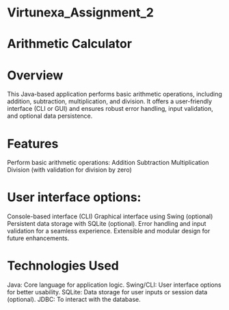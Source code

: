 # Virtunexa_Assignment_2

# Arithmetic Calculator

# Overview
This Java-based application performs basic arithmetic operations, including addition, subtraction, multiplication, and division. It offers a user-friendly interface (CLI or GUI) and ensures robust error handling, input validation, and optional data persistence.

# Features
Perform basic arithmetic operations:
Addition
Subtraction
Multiplication
Division (with validation for division by zero)

# User interface options:
Console-based interface (CLI)
Graphical interface using Swing (optional)
Persistent data storage with SQLite (optional).
Error handling and input validation for a seamless experience.
Extensible and modular design for future enhancements.

# Technologies Used
Java: Core language for application logic.
Swing/CLI: User interface options for better usability.
SQLite: Data storage for user inputs or session data (optional).
JDBC: To interact with the database.
